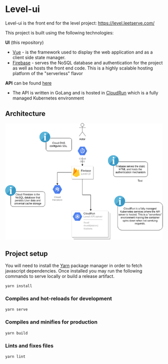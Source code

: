 # Level-ui

Level-ui is the front end for the level project: https://level.leetserve.com/

This project is built using the following technologies:

**UI** (this repository)

* [Vue](https://vuejs.org/) - is the framework used to display the web application and as a client side state manager.
* [Firebase](https://firebase.google.com/) - serves the NoSQL database and authentication for the project as well as hosts the front end code. This is a highly scalable hosting platform of the "serverless" flavor

**API** can be found [here](https://github.com/gabeduke/level)

* The API is written in GoLang and is hosted in [CloudRun](https://cloud.google.com/run/) which is a fully managed Kubernetes environment

## Architecture

![Architecture](.github/Level.png)

## Project setup

You will need to install the [Yarn](https://yarnpkg.com/lang/en/) package manager in order to fetch javascript dependencies. Once installed you may run the following commands to serve locally or build a release artifact.


```
yarn install
```

### Compiles and hot-reloads for development
```
yarn serve
```

### Compiles and minifies for production
```
yarn build
```

### Lints and fixes files
```
yarn lint
```
